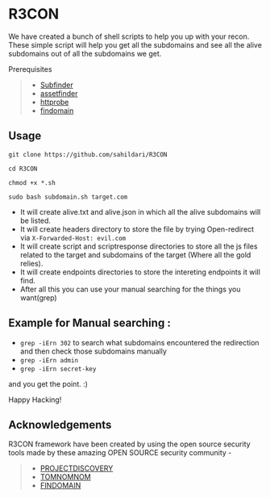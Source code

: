 # R3CON

We have created a bunch of shell scripts to help you up with your recon.
These simple script will help you get all the subdomains and see all the alive subdomains out of all the subdomains we get.

Prerequisites

> - [Subfinder](https://github.com/projectdiscovery/subfinder)
> - [assetfinder](https://github.com/tomnomnom/assetfinder)
> - [httprobe](https://github.com/tomnomnom/httprobe)
> - [findomain](https://github.com/Findomain/Findomain)

## Usage

```
git clone https://github.com/sahildari/R3CON

cd R3CON

chmod +x *.sh

sudo bash subdomain.sh target.com
```

- It will create alive.txt and alive.json in which all the alive subdomains will be listed.
- It will create headers directory to store the file by trying Open-redirect via `X-Forwarded-Host: evil.com` 
- It will create script and scriptresponse directories to store all the js files related to the target and subdomains of the target (Where all the gold relies).
- It will create endpoints directories to store the intereting endpoints it will find.
- After all this you can use your manual searching for the things you want(grep)

## Example for Manual searching : 
- `grep -iErn 302` to search what subdomains encountered the redirection and then check those subdomains manually
- `grep -iErn admin` 
- `grep -iErn secret-key`

and you get the point. :)

Happy Hacking!

## Acknowledgements

R3CON framework have been created by using the open source security tools made by these amazing OPEN SOURCE security community -

> - [PROJECTDISCOVERY](https://github.com/projectdiscovery/)
> - [TOMNOMNOM](https://github.com/tomnomnom/)
> - [FINDOMAIN](https://github.com/Findomain/)
